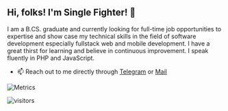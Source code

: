 ##  Hi, folks! I'm Single Fighter! :wave:
I am a B.CS. graduate and currently looking for full-time job opportunities to expertise and show case my technical skills in the field of software development especially fullstack web and mobile development. I have a great thirst for learning and believe in continuous improvement. I speak fluently in PHP and JavaScript.

* :mailbox: Reach out to me directly through [Telegram](https://t.me/verdipratama) or [Mail](mailto:verdipratama@yahoo.com)

![Metrics](https://metrics.lecoq.io/verdipratama?template=classic&base.header=0&base.activity=0&base.community=0&base.repositories=0&base.metadata=0&pagespeed=1&pagespeed.url=https%3A%2F%2Fblog.verside.com&pagespeed.detailed=undefined&pagespeed.screenshot=false&config.timezone=Asia%2FJakarta&config.animated=true)

![visitors](https://visitor-badge.laobi.icu/badge?page_id=verdipratama.verdipratama)
